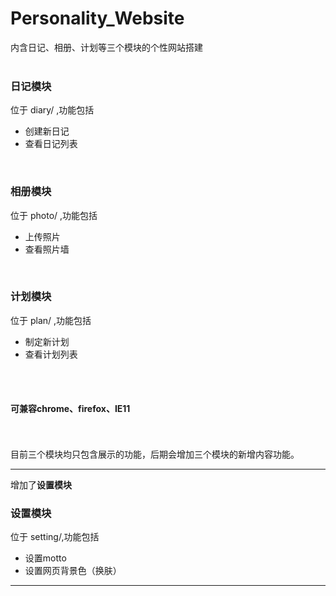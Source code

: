 # Personality_Website
内含日记、相册、计划等三个模块的个性网站搭建
<br><br>

### 日记模块
位于 diary/ ,功能包括

- 创建新日记
- 查看日记列表

<br>

### 相册模块
位于 photo/ ,功能包括

- 上传照片
- 查看照片墙

<br>

### 计划模块
位于 plan/ ,功能包括

- 制定新计划
- 查看计划列表

<br><br>
#### 可兼容chrome、firefox、IE11
<br><br>
目前三个模块均只包含展示的功能，后期会增加三个模块的新增内容功能。

<hr>

增加了**设置模块**

### 设置模块
位于 setting/,功能包括

- 设置motto
- 设置网页背景色（换肤）

<hr>
